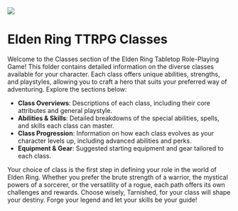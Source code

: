 <img src="../assets/_banners/banner_classes.png">

# Elden Ring TTRPG Classes

Welcome to the Classes section of the Elden Ring Tabletop Role-Playing Game! This folder contains detailed information on the diverse classes available for your character. Each class offers unique abilities, strengths, and playstyles, allowing you to craft a hero that suits your preferred way of adventuring. Explore the sections below:

- **Class Overviews**: Descriptions of each class, including their core attributes and general playstyle.
- **Abilities & Skills**: Detailed breakdowns of the special abilities, spells, and skills each class can master.
- **Class Progression**: Information on how each class evolves as your character levels up, including advanced abilities and perks.
- **Equipment & Gear**: Suggested starting equipment and gear tailored to each class.

Your choice of class is the first step in defining your role in the world of Elden Ring. Whether you prefer the brute strength of a warrior, the mystical powers of a sorcerer, or the versatility of a rogue, each path offers its own challenges and rewards. Choose wisely, Tarnished, for your class will shape your destiny. Forge your legend and let your skills be your guide!